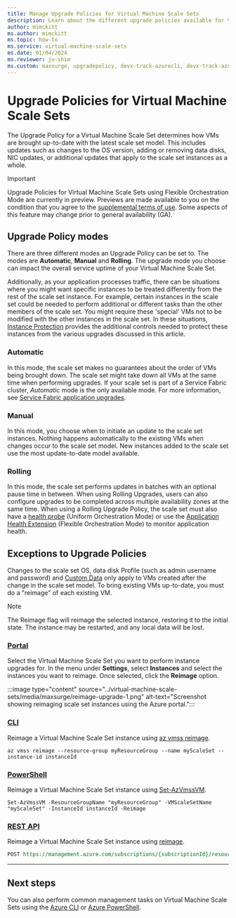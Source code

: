 ```yaml
---
title: Manage Upgrade Policies for Virtual Machine Scale Sets
description: Learn about the different upgrade policies available for Virtual Machine Scale Sets
author: mimckitt
ms.author: mimckitt
ms.topic: how-to
ms.service: virtual-machine-scale-sets
ms.date: 01/04/2024
ms.reviewer: ju-shim
ms.custom: maxsurge, upgradepolicy, devx-track-azurecli, devx-track-azurepowershell
---
```

# Upgrade Policies for Virtual Machine Scale Sets

The Upgrade Policy for a Virtual Machine Scale Set determines how VMs are brought up-to-date with the latest scale set model. This includes updates such as changes to the OS version, adding or removing data disks, NIC updates, or additional updates that apply to the scale set instances as a whole.  

> [!IMPORTANT]
> Upgrade Policies for Virtual Machine Scale Sets using Flexible Orchestration Mode are currently in preview. Previews are made available to you on the condition that you agree to the [supplemental terms of use](https://azure.microsoft.com/support/legal/preview-supplemental-terms/). Some aspects of this feature may change prior to general availability (GA). 

## Upgrade Policy modes


There are three different modes an Upgrade Policy can be set to. The modes are **Automatic**, **Manual** and **Rolling**. The upgrade mode you choose can impact the overall service uptime of your Virtual Machine Scale Set. 

Additionally, as your application processes traffic, there can be situations where you might want specific instances to be treated differently from the rest of the scale set instance. For example, certain instances in the scale set could be needed to perform additional or different tasks than the other members of the scale set. You might require these 'special' VMs not to be modified with the other instances in the scale set. In these situations, [Instance Protection](virtual-machine-scale-sets-instance-protection.md) provides the additional controls needed to protect these instances from the various upgrades discussed in this article.

### Automatic 
In this mode, the scale set makes no guarantees about the order of VMs being brought down. The scale set might take down all VMs at the same time when performing upgrades. If your scale set is part of a Service Fabric cluster, *Automatic* mode is the only available mode. For more information, see [Service Fabric application upgrades](../service-fabric/service-fabric-application-upgrade.md).

### Manual
In this mode, you choose when to initiate an update to the scale set instances. Nothing happens automatically to the existing VMs when changes occur to the scale set model. New instances added to the scale set use the most update-to-date model available.

### Rolling

In this mode, the scale set performs updates in batches with an optional pause time in between. When using Rolling Upgrades, users can also configure upgrades to be completed across multiple availability zones at the same time. When using a Rolling Upgrade Policy, the scale set must also have a [health probe](../load-balancer/load-balancer-custom-probe-overview.md) (Uniform Orchestration Mode) or use the [Application Health Extension](virtual-machine-scale-sets-health-extension.md) (Flexible Orchestration Mode) to monitor application health.
 
## Exceptions to Upgrade Policies

Changes to the scale set OS, data disk Profile (such as admin username and password) and [Custom Data](../virtual-machines/custom-data.md) only apply to VMs created after the change in the scale set model. To bring existing VMs up-to-date, you must do a "reimage" of each existing VM. 

> [!NOTE]
> The Reimage flag will reimage the selected instance, restoring it to the initial state. The instance may be restarted, and any local data will be lost.

### [Portal](#tab/portal4)

Select the Virtual Machine Scale Set you want to perform instance upgrades for. In the menu under **Settings**, select **Instances** and select the instances you want to reimage. Once selected, click the **Reimage** option.


:::image type="content" source="../virtual-machine-scale-sets/media/maxsurge/reimage-upgrade-1.png" alt-text="Screenshot showing reimaging scale set instances using the Azure portal.":::


### [CLI](#tab/cli4)
Reimage a Virtual Machine Scale Set instance using [az vmss reimage](/cli/azure/vmss#az-vmss-reimage).

```azurecli-interactive
az vmss reimage --resource-group myResourceGroup --name myScaleSet --instance-id instanceId
```

### [PowerShell](#tab/powershell4)
Reimage a Virtual Machine Scale Set instance using [Set-AzVmssVM](/powershell/module/az.compute/set-azvmssvm).

```azurepowershell-interactive
Set-AzVmssVM -ResourceGroupName "myResourceGroup" -VMScaleSetName "myScaleSet" -InstanceId instanceId -Reimage
```

### [REST API](#tab/rest4)
Reimage a Virtual Machine Scale Set instance using [reimage](/rest/api/compute/virtualmachinescalesets/reimage).

```rest
POST https://management.azure.com/subscriptions/{subscriptionId}/resourceGroups/myResourceGroup/providers/Microsoft.Compute/virtualMachineScaleSets/myScaleSet/reimage?api-version={apiVersion}
```
---

## Next steps
You can also perform common management tasks on Virtual Machine Scale Sets using the [Azure CLI](virtual-machine-scale-sets-manage-cli.md) or [Azure PowerShell](virtual-machine-scale-sets-manage-powershell.md).
